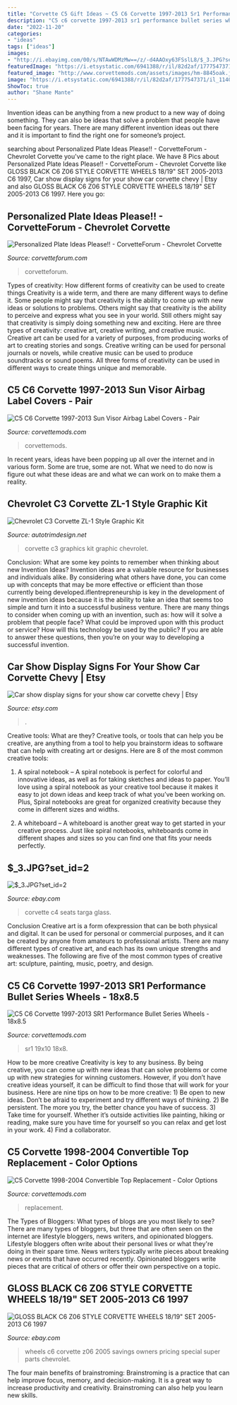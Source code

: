 ```yaml
---
title: "Corvette C5 Gift Ideas ~ C5 C6 Corvette 1997-2013 Sr1 Performance Bullet Series Wheels"
description: "C5 c6 corvette 1997-2013 sr1 performance bullet series wheels"
date: "2022-11-20"
categories:
- "ideas"
tags: ["ideas"]
images:
- "http://i.ebayimg.com/00/s/NTAwWDMzMw==/z/-d4AAOxy63FSslL8/$_3.JPG?set_id=2"
featuredImage: "https://i.etsystatic.com/6941388/r/il/82d2af/1777547371/il_1140xN.1777547371_qj03.jpg"
featured_image: "http://www.corvettemods.com/assets/images/hm-8845oak.jpg"
image: "https://i.etsystatic.com/6941388/r/il/82d2af/1777547371/il_1140xN.1777547371_qj03.jpg"
ShowToc: true
author: "Shane Mante"
---
```



Invention ideas can be anything from a new product to a new way of doing something. They can also be ideas that solve a problem that people have been facing for years. There are many different invention ideas out there and it is important to find the right one for someone’s project.

	

		
searching about Personalized Plate Ideas Please!! - CorvetteForum - Chevrolet Corvette you've came to the right place. We have 8 Pics about Personalized Plate Ideas Please!! - CorvetteForum - Chevrolet Corvette like GLOSS BLACK C6 Z06 STYLE CORVETTE WHEELS 18/19&quot; SET 2005-2013 C6 1997, Car show display signs for your show car corvette chevy | Etsy and also GLOSS BLACK C6 Z06 STYLE CORVETTE WHEELS 18/19&quot; SET 2005-2013 C6 1997. Here you go:
		
    
## Personalized Plate Ideas Please!! - CorvetteForum - Chevrolet Corvette

<img loading=lazy src="https://www.corvetteforum.com/forums/attachments/c6-corvette-general-discussion/47995639d1467145834-personalized-plate-ideas-please-c6-rear.jpg" onerror="this.onerror=null;this.src='https://tse3.mm.bing.net/th?id=OIP.mKOxEhIR8SVSb8kyIj0-iQHaED&amp;pid=15.1';" alt="Personalized Plate Ideas Please!! - CorvetteForum - Chevrolet Corvette">

_Source: corvetteforum.com_

>corvetteforum. 

	

Types of creativity: How different forms of creativity can be used to create things
Creativity is a wide term, and there are many different ways to define it. Some people might say that creativity is the ability to come up with new ideas or solutions to problems. Others might say that creativity is the ability to perceive and express what you see in your world. Still others might say that creativity is simply doing something new and exciting. Here are three types of creativity: creative art, creative writing, and creative music.
Creative art can be used for a variety of purposes, from producing works of art to creating stories and songs. Creative writing can be used for personal journals or novels, while creative music can be used to produce soundtracks or sound poems. All three forms of creativity can be used in different ways to create things unique and memorable.

    
## C5 C6 Corvette 1997-2013 Sun Visor Airbag Label Covers - Pair

<img loading=lazy src="http://www.corvettemods.com/assets/images/TRB-1527--2.jpg" onerror="this.onerror=null;this.src='https://tse2.mm.bing.net/th?id=OIP.vR1cprqcUBL7dyJR-w96IwHaFd&amp;pid=15.1';" alt="C5 C6 Corvette 1997-2013 Sun Visor Airbag Label Covers - Pair">

_Source: corvettemods.com_

>corvettemods. 

	

In recent years, ideas have been popping up all over the internet and in various form. Some are true, some are not. What we need to do now is figure out what these ideas are and what we can work on to make them a reality.

    
## Chevrolet C3 Corvette ZL-1 Style Graphic Kit

<img loading=lazy src="https://www.autotrimdesign.net/images/products/graphics/vehicle/ATD-CHVCRVTGRPH82.jpg" onerror="this.onerror=null;this.src='https://tse4.mm.bing.net/th?id=OIP.4RjDsOUb9sE-S7VK7ZCLaAHaKY&amp;pid=15.1';" alt="Chevrolet C3 Corvette ZL-1 Style Graphic Kit">

_Source: autotrimdesign.net_

>corvette c3 graphics kit graphic chevrolet. 

	

Conclusion: What are some key points to remember when thinking about new Invention Ideas?
Invention ideas are a valuable resource for businesses and individuals alike. By considering what others have done, you can come up with concepts that may be more effective or efficient than those currently being developed.iflentrepreneurship is key in the development of new invention ideas because it is the ability to take an idea that seems too simple and turn it into a successful business venture. There are many things to consider when coming up with an invention, such as: how will it solve a problem that people face? What could be improved upon with this product or service? How will this technology be used by the public? If you are able to answer these questions, then you’re on your way to developing a successful invention.

    
## Car Show Display Signs For Your Show Car Corvette Chevy | Etsy

<img loading=lazy src="https://i.etsystatic.com/6941388/r/il/82d2af/1777547371/il_1140xN.1777547371_qj03.jpg" onerror="this.onerror=null;this.src='https://tse4.mm.bing.net/th?id=OIP.8VCaeYvyXyWjdIk4JqmdRQHaLH&amp;pid=15.1';" alt="Car show display signs for your show car corvette chevy | Etsy">

_Source: etsy.com_

>. 

	

Creative tools: What are they?
Creative tools, or tools that can help you be creative, are anything from a tool to help you brainstorm ideas to software that can help with creating art or designs. Here are 8 of the most common creative tools:
1. A spiral notebook – A spiral notebook is perfect for colorful and innovative ideas, as well as for taking sketches and ideas to paper. You’ll love using a spiral notebook as your creative tool because it makes it easy to jot down ideas and keep track of what you’ve been working on. Plus, Spiral notebooks are great for organized creativity because they come in different sizes and widths.

2. A whiteboard – A whiteboard is another great way to get started in your creative process. Just like spiral notebooks, whiteboards come in different shapes and sizes so you can find one that fits your needs perfectly.

    
## $_3.JPG?set_id=2

<img loading=lazy src="http://i.ebayimg.com/00/s/NTAwWDMzMw==/z/-d4AAOxy63FSslL8/$_3.JPG?set_id=2" onerror="this.onerror=null;this.src='https://tse3.mm.bing.net/th?id=OIP.Blrk7pLZe2RtIcvecnnArgAAAA&amp;pid=15.1';" alt="$_3.JPG?set_id=2">

_Source: ebay.com_

>corvette c4 seats targa glass. 

	

Conclusion
Creative art is a form ofexpression that can be both physical and digital. It can be used for personal or commercial purposes, and it can be created by anyone from amateurs to professional artists. There are many different types of creative art, and each has its own unique strengths and weaknesses. The following are five of the most common types of creative art: sculpture, painting, music, poetry, and design.

    
## C5 C6 Corvette 1997-2013 SR1 Performance Bullet Series Wheels - 18x8.5

<img loading=lazy src="http://www.corvettemods.com/assets/images/kt-6282-2.jpg" onerror="this.onerror=null;this.src='https://tse3.mm.bing.net/th?id=OIP.hbO2DwCeg5hgRpMV5fIghQHaHa&amp;pid=15.1';" alt="C5 C6 Corvette 1997-2013 SR1 Performance Bullet Series Wheels - 18x8.5">

_Source: corvettemods.com_

>sr1 19x10 18x8. 

	

How to be more creative
Creativity is key to any business. By being creative, you can come up with new ideas that can solve problems or come up with new strategies for winning customers. However, if you don’t have creative ideas yourself, it can be difficult to find those that will work for your business. Here are nine tips on how to be more creative: 1) Be open to new ideas. Don’t be afraid to experiment and try different ways of thinking. 2) Be persistent. The more you try, the better chance you have of success. 3) Take time for yourself. Whether it’s outside activities like painting, hiking or reading, make sure you have time for yourself so you can relax and get lost in your work. 4) Find a collaborator.

    
## C5 Corvette 1998-2004 Convertible Top Replacement - Color Options

<img loading=lazy src="http://www.corvettemods.com/assets/images/hm-8845oak.jpg" onerror="this.onerror=null;this.src='https://tse2.mm.bing.net/th?id=OIP.NCXYRPYmegw6yJwoAWtKKwHaE6&amp;pid=15.1';" alt="C5 Corvette 1998-2004 Convertible Top Replacement - Color Options">

_Source: corvettemods.com_

>replacement. 

	

The Types of Bloggers: What types of blogs are you most likely to see?
There are many types of bloggers, but three that are often seen on the internet are lifestyle bloggers, news writers, and opinionated bloggers. Lifestyle bloggers often write about their personal lives or what they're doing in their spare time. News writers typically write pieces about breaking news or events that have occurred recently. Opinionated bloggers write pieces that are critical of others or offer their own perspective on a topic.

    
## GLOSS BLACK C6 Z06 STYLE CORVETTE WHEELS 18/19&quot; SET 2005-2013 C6 1997

<img loading=lazy src="https://i.ebayimg.com/images/i/152462742658-0-1/s-l1000.jpg" onerror="this.onerror=null;this.src='https://tse3.mm.bing.net/th?id=OIP.PbBdD9sQpcpwCj5QnLRq2QHaHJ&amp;pid=15.1';" alt="GLOSS BLACK C6 Z06 STYLE CORVETTE WHEELS 18/19&quot; SET 2005-2013 C6 1997">

_Source: ebay.com_

>wheels c6 corvette z06 2005 savings owners pricing special super parts chevrolet. 

	

The four main benefits of brainstroming:
Brainstroming is a practice that can help improve focus, memory, and decision-making. It is a great way to increase productivity and creativity. Brainstroming can also help you learn new skills.

